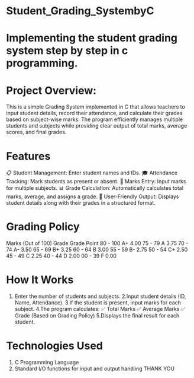 # Student_Grading_SystembyC
# Implementing the student grading system step by step in c programming.
# Project Overview:
This is a simple Grading System implemented in C that allows teachers to input student details, record their attendance, and calculate their grades based on subject-wise marks. The program efficiently manages multiple students and subjects while providing clear output of total marks, average scores, and final grades.

# Features
📋 Student Management: Enter student names and IDs.
🎓 Attendance Tracking: Mark students as present or absent.
📝 Marks Entry: Input marks for multiple subjects.
📊 Grade Calculation: Automatically calculates total marks, average, and assigns a grade.
📢 User-Friendly Output: Displays student details along with their grades in a structured format.

# Grading Policy
Marks (Out of 100)	Grade	Grade Point
80 -       100      	A+	  4.00
75 -       79	        A	    3.75
70 -       74        	A-	  3.50
65 -       69	        B+	  3.25
60 -       64        	B    	3.00
55 -       59	        B-	  2.75
50 -       54	        C+	  2.50
45 -       49	        C	    2.25
40 -       44        	D	    2.00
00 -       39        	F	    0.00


# How It Works
1. Enter the number of students and subjects.
2.Input student details (ID, Name, Attendance).
3.If the student is present, input marks for each subject.
4.The program calculates:
✅ Total Marks
✅ Average Marks
✅ Grade (Based on Grading Policy)
5.Displays the final result for each student.

# Technologies Used
1. C Programming Language
2. Standard I/O functions for input and output handling
                    THANK YOU  
